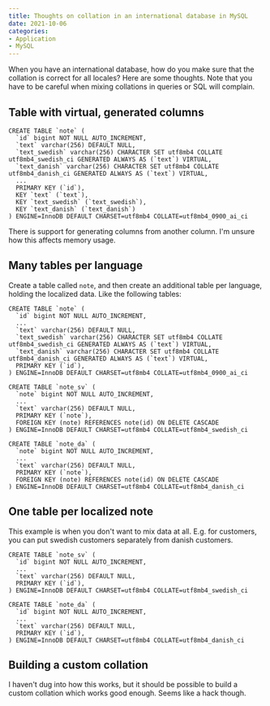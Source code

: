 ```yaml
---
title: Thoughts on collation in an international database in MySQL
date: 2021-10-06
categories:
- Application
- MySQL
---
```


When you have an international database, how do you make sure that the collation is correct for all locales? Here are some thoughts.
Note that you have to be careful when mixing collations in queries or SQL will complain.


## Table with virtual, generated columns
```mysql
CREATE TABLE `note` (
  `id` bigint NOT NULL AUTO_INCREMENT,
  `text` varchar(256) DEFAULT NULL,
  `text_swedish` varchar(256) CHARACTER SET utf8mb4 COLLATE utf8mb4_swedish_ci GENERATED ALWAYS AS (`text`) VIRTUAL,
  `text_danish` varchar(256) CHARACTER SET utf8mb4 COLLATE utf8mb4_danish_ci GENERATED ALWAYS AS (`text`) VIRTUAL,
  ...
  PRIMARY KEY (`id`),
  KEY `text` (`text`),
  KEY `text_swedish` (`text_swedish`),
  KEY `text_danish` (`text_danish`)
) ENGINE=InnoDB DEFAULT CHARSET=utf8mb4 COLLATE=utf8mb4_0900_ai_ci
```

There is support for generating columns from another column. I'm unsure how this affects memory usage.

## Many tables per language

Create a table called `note`, and then create an additional table per language, holding the localized data. Like the following tables:

```mysql
CREATE TABLE `note` (
  `id` bigint NOT NULL AUTO_INCREMENT,
  ...
  `text` varchar(256) DEFAULT NULL,
  `text_swedish` varchar(256) CHARACTER SET utf8mb4 COLLATE utf8mb4_swedish_ci GENERATED ALWAYS AS (`text`) VIRTUAL,
  `text_danish` varchar(256) CHARACTER SET utf8mb4 COLLATE utf8mb4_danish_ci GENERATED ALWAYS AS (`text`) VIRTUAL,
  PRIMARY KEY (`id`),
) ENGINE=InnoDB DEFAULT CHARSET=utf8mb4 COLLATE=utf8mb4_0900_ai_ci

CREATE TABLE `note_sv` (
  `note` bigint NOT NULL AUTO_INCREMENT,
  ...
  `text` varchar(256) DEFAULT NULL,
  PRIMARY KEY (`note`),
  FOREIGN KEY (note) REFERENCES note(id) ON DELETE CASCADE
) ENGINE=InnoDB DEFAULT CHARSET=utf8mb4 COLLATE=utf8mb4_swedish_ci

CREATE TABLE `note_da` (
  `note` bigint NOT NULL AUTO_INCREMENT,
  ...
  `text` varchar(256) DEFAULT NULL,
  PRIMARY KEY (`note`),
  FOREIGN KEY (note) REFERENCES note(id) ON DELETE CASCADE
) ENGINE=InnoDB DEFAULT CHARSET=utf8mb4 COLLATE=utf8mb4_danish_ci
```

## One table per localized note

This example is when you don't want to mix data at all. E.g. for customers, you can put swedish customers separately from danish customers.

```mysql
CREATE TABLE `note_sv` (
  `id` bigint NOT NULL AUTO_INCREMENT,
  ...
  `text` varchar(256) DEFAULT NULL,
  PRIMARY KEY (`id`),
) ENGINE=InnoDB DEFAULT CHARSET=utf8mb4 COLLATE=utf8mb4_swedish_ci

CREATE TABLE `note_da` (
  `id` bigint NOT NULL AUTO_INCREMENT,
  ...
  `text` varchar(256) DEFAULT NULL,
  PRIMARY KEY (`id`),
) ENGINE=InnoDB DEFAULT CHARSET=utf8mb4 COLLATE=utf8mb4_danish_ci
```

## Building a custom collation

I haven't dug into how this works, but it should be possible to build a custom collation which works good enough. Seems like a hack though.
